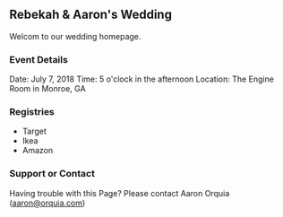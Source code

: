 ## Rebekah & Aaron's Wedding

Welcom to our wedding homepage. 

### Event Details
Date: July 7, 2018
Time: 5 o'clock in the afternoon
Location: The Engine Room in Monroe, GA

### Registries
- Target
- Ikea
- Amazon

### Support or Contact

Having trouble with this Page? Please contact Aaron Orquia (aaron@orquia.com)

